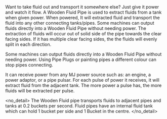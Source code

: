 <lore>
Want to take fluid out and transport it somewhere else? Just give it power and watch it flow.
</lore>
<no_lore>
A Wooden Fluid Pipe is used to extract fluids from a tank when given power.
</no_lore>

<recipes stack="buildcrafttransport:pipe_fluids_wood_colorless"/>

<chapter name="Pipe Mechanics"/>
When powered, It will extracted fluid and transport the fluid into any other connecting tanks/pipes.
Some machines can output fluids directly into a Wooden Fluid Pipe without needing power.
The extraction of fluids will occur out of solid side of the pipe towards the clear facing sides.
If it has multiple clear facing sides, the the fluids will evenly split in each direction.

Some machines can output fluids directly into a Wooden Fluid Pipe without needing power.
Using Pipe Plugs or painting pipes a different colour can stop pipes connecting.

<chapter name="Powering"/>
It can receive power from any MJ power source such as: an engine, a power adaptor, or a pipe pulsar.
<link to="buildcraftcore:block/engine_wood"/>
<link to="buildcrafttransport:item/plug_power_adaptor"/>
<link to="buildcraftsilicon:item/plug_pulsar"/> 
For each pulse of  power it receives, it will extract fluid from the adjacent tank.
The more power a pulse has, the more fluids will be extracted per pulse.

<no_detail>
The Wooden Fluid pipe transports fluids to adjacent pipes and tanks at 0.2 buckets per second.
Fluid pipes have an internal fluid tank which can hold 1 bucket per side and 1 Bucket in the centre.
</no_detail>

<usages stack="buildcrafttransport:pipe_fluids_wood_colorless"/>